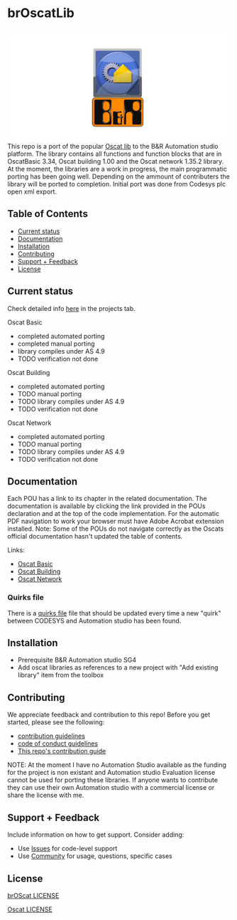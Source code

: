 # brOscatLib

![LOGO](logo.png)
This repo is a port of the popular [Oscat lib](http://www.oscat.de) to the B&R Automation studio platform. The library contains all functions and function blocks that are in OscatBasic 3.34, Oscat building 1.00 and the Oscat network 1.35.2 library. At the moment, the libraries are a work in progress, the main programmatic porting has been going well. Depending on the ammount of contributers the library will be ported to completion. Initial port was done from Codesys plc open xml export.

## Table of Contents

- [Current status](#current-status)
- [Documentation](#documentation)
- [Installation](#installation)
- [Contributing](#contributing)
- [Support + Feedback](#support--feedback)
- [License](#license)

## Current status

Check detailed info [here](https://github.com/tkucic/brOscatLib/projects) in the projects tab.

Oscat Basic
- completed automated porting
- completed manual porting
- library compiles under AS 4.9
- TODO verification not done

Oscat Building
- completed automated porting
- TODO manual porting
- TODO library compiles under AS 4.9
- TODO verification not done

Oscat Network
- completed automated porting
- TODO manual porting
- TODO library compiles under AS 4.9
- TODO verification not done

## Documentation

Each POU has a link to its chapter in the related documentation. The documentation is available by clicking the link provided in the POUs declaration and at the top of the code implementation. For the automatic PDF navigation to work your browser must have Adobe Acrobat extension installed. Note: Some of the POUs do not navigate correctly as the Oscats official documentation hasn't updated the table of contents.

Links:
- [Oscat Basic](http://www.oscat.de/images/OSCATBasic/oscat_basic333_en.pdf)
- [Oscat Building](http://www.oscat.de/images/OSCATBuilding/oscat_building100_en.pdf)
- [Oscat Network](http://www.oscat.de/images/OSCATNetwork/oscat_netlib121_en.pdf)

### Quirks file

There is a [quirks file](quirks.md) file that should be updated every time a new "quirk" between CODESYS and Automation studio has been found.

## Installation

- Prerequisite B&R Automation studio SG4
- Add oscat libraries as references to a new project with "Add existing library" item from the toolbox

## Contributing

We appreciate feedback and contribution to this repo! Before you get started, please see the following:

- [contribution guidelines](CONTRIBUTING.md)
- [code of conduct guidelines](CODE-OF-CONDUCT.md)
- [This repo's contribution guide](CONTRIBUTING.md)

NOTE: At the moment I have no Automation Studio available as the funding for the project is non existant and Automation studio Evaluation license cannot be used for porting these libraries. If anyone wants to contribute they can use their own Automation studio with a commercial license or share the license with me.

## Support + Feedback

Include information on how to get support. Consider adding:

- Use [Issues](issues) for code-level support
- Use [Community]() for usage, questions, specific cases

## License

[brOScat LICENSE](LICENSE)

[Oscat LICENSE](OSCAT_LICENSE)

